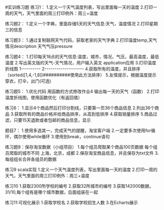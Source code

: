 #实训练习题
练习1：
1.定义一个天气温度列表，写出里面每一天的温度
2.打印一周的天气，天气里面的周三打印例外：周三+温度

练习题2：
1.定义一个字典，里面存储5天的天气信息:天气，温度情况
2.打印星期三的信息

练习题3：
1.通过复制联网天气代码，获取老家的天气字典
2.打印温度temp,天气情况description 天气气压pressure

练习题4：
1.打印每天18点的天气信息:温度，城市，情况，气压，最高温度，最低温度
2.写出英文版的天气-天气情况，用户输入英文   application应用
3.打印温度折线图
    1----------
    2--------------------
4.获取所有的温度，并且排序（sorted([1,4,-1,8])##########使用此方法排序）
5.友情提示，根据温度提示穿衣，打伞，出门(可选)


练习题5：
1.优化代码  用函数的方式修改作业4  输出每一天的天气（函数）
2.打印温度折线图，使用函数优化（有返回值）

练习6：
1.显示4个商品然后打印分割线，只要第一页36个商品信息
2.列出36个商品
3.获取所有的商品价格并给商品排序，从高到低排序
4.获取销量排序
5.商品过滤，只要15天退款或者包邮的商品信息，显示

题目7：
1.使用多选其一，完成天气的提醒，淘宝客户端
2.一定要多次使用for循环，偶尔使用while循环
3.使用到break，continue语句

练习题8：保存淘宝数据（小组项目）
1.每个组员爬取某个商品100页数据 每个组员爬取的城市不同 上海，北京，成都
2.保存淘宝商品信息，并且保存为txt文件
3.每组组长合并各组员的数据

练习9  scala实现
1.定义一个天气温度列表，写出里面每一天的温度
2.打印一周的天气，天气里面的周三打印例外：周三+温度

练习10
1.获取2300所学校的编号
2.获取32所城市的编号
3.获取142000数据，31/10,每个组有是哪个城市数据，后面组装在一起

练习11:可视化展示
1.获取学校名
2.获取学校招生人数
3.在Echarts展示